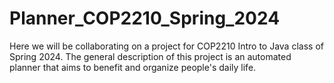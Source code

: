 # Planner_COP2210_Spring_2024
Here we will be collaborating on a project for COP2210 Intro to Java class of Spring 2024. 
The general description of this project is an automated planner that aims to benefit and organize people's daily life. 
